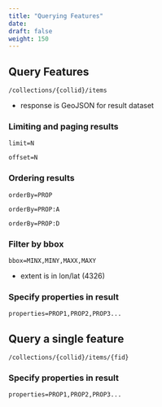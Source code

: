 ```yaml
---
title: "Querying Features"
date:
draft: false
weight: 150
---
```


## Query Features

`/collections/{collid}/items`

- response is GeoJSON for result dataset

### Limiting and paging results

`limit=N`

`offset=N`

### Ordering results

`orderBy=PROP`

`orderBy=PROP:A`

`orderBy=PROP:D`

### Filter by bbox

`bbox=MINX,MINY,MAXX,MAXY`

- extent is in lon/lat (4326)

### Specify properties in result

`properties=PROP1,PROP2,PROP3...`

## Query a single feature

`/collections/{collid}/items/{fid}`

### Specify properties in result

`properties=PROP1,PROP2,PROP3...`
